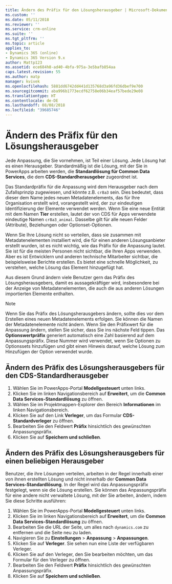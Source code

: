 ```yaml
---
title: Ändern des Präfix für den Lösungsherausgeber | Microsoft-Dokumentation
ms.custom: ''
ms.date: 05/11/2018
ms.reviewer: ''
ms.service: crm-online
ms.suite: ''
ms.tgt_pltfrm: ''
ms.topic: article
applies_to:
- Dynamics 365 (online)
- Dynamics 365 Version 9.x
author: Mattp123
ms.assetid: ece684h8-ad40-4bfa-975a-3e5bafb854aa
caps.latest.revision: 55
ms.author: matp
manager: kvivek
ms.openlocfilehash: 5881dd6742dd441d135768d3a96fd36dbef9e700
ms.sourcegitcommit: aba996b1773ecdf62758e06b34eaf57bede29e08
ms.translationtype: HT
ms.contentlocale: de-DE
ms.lasthandoff: 08/08/2018
ms.locfileid: "39685746"
---
```

# <a name="change-the-solution-publisher-prefix"></a>Ändern des Präfix für den Lösungsherausgeber

Jede Anpassung, die Sie vornehmen, ist Teil einer Lösung. Jede Lösung hat es einen Herausgeber. Standardmäßig ist die Lösung, mit der Sie in PowerApps arbeiten werden, die **Standardlösung für Common Data Services**, die dem **CDS-Standardherausgeber** zugeordnet ist.

Das Standardpräfix für die Anpassung wird dem Herausgeber nach dem Zufallsprinzip zugewiesen, und könnte z.B. `cr8a3` sein. Dies bedeutet, dass dieser dem Name jedes neuen Metadatenelements, das für Ihre Organisation erstellt wird, vorangestellt wird, der zur eindeutigen Identifizierung der Elemente verwendet werden. Wenn Sie eine neue Entität mit dem Namen **Tier** erstellen, lautet der von CDS für Apps verwendete eindeutige Namen `cr8a3_animal`. Dasselbe gilt für alle neuen Felder (Attribute), Beziehungen oder Optionset-Optionen.

Wenn Sie Ihre Lösung nicht so verteilen, dass sie zusammen mit Metadatenelementen installiert wird, die für einen anderen Lösungsanbieter erstellt wurden, ist es nicht wichtig, wie das Präfix für die Anpassung lautet. Sie ist für die meisten Personen nicht sichtbar, die Ihren Apps verwenden. Aber es ist Entwicklern und anderen technische Mitarbeiter sichtbar, die beispielsweise Berichte erstellen. Es bietet eine schnelle Möglichkeit, zu verstehen, welche Lösung das Element hinzugefügt hat.

Aus diesem Grund ändern viele Benutzer gern das Präfix des Lösungsherausgebers, damit es aussagekräftiger wird, insbesondere bei der Anzeige von Metadatenelementen, die auch die aus anderen Lösungen importierten Elemente enthalten. 

> [!NOTE]
> Wenn Sie das Präfix des Lösungsherausgebers ändern, sollte dies vor dem Erstellen eines neuen Metadatenelements erfolgen. Sie können die Namen der Metadatenelemente nicht ändern.
> Wenn Sie den Präfixwert für die Anpassung ändern, stellen Sie sicher, dass Sie ins nächste Feld tippen. Das **Optionswertpräfix** generiert automatisch eine Zahl basierend auf dem Anpassungspräfix. Diese Nummer wird verwendet, wenn Sie Optionen zu Optionssets hinzufügen und gibt einen Hinweis darauf, welche Lösung zum Hinzufügen der Option verwendet wurde. 

## <a name="change-the-solution-publisher-prefix-for-the-cds-default-publisher"></a>Ändern des Präfix des Lösungsherausgebers für den CDS-Standardherausgeber  

 1. Wählen Sie im PowerApps-Portal **Modellgesteuert** unten links.
 2. Klicken Sie im linken Navigationsbereich auf **Erweitert**, um die **Common Data Services-Standardlösung** zu öffnen.
 3. Wählen Sie im Projektmappen-Explorer den Bereich **Informationen** im linken Navigationsbereich.
 4. Klicken Sie auf den Link **Verleger**, um das Formular **CDS-Standardverleger** zu öffnen.
 5. Bearbeiten Sie den Feldwert **Präfix** hinsichtlich des gewünschten Anpassungspräfix.
 6. Klicken Sie auf **Speichern und schließen**.
  
## <a name="change-the-solution-publisher-prefix-for-any-publisher"></a>Ändern des Präfix des Lösungsherausgebers für einen beliebigen Herausgeber

Benutzer, die ihre Lösungen verteilen, arbeiten in der Regel innerhalb einer von ihnen erstellten Lösung und nicht innerhalb der **Common Data Services-Standardlösung**. In der Regel wird das Anpassungspräfix festgelegt, wenn sie die Lösung erstellen. Sie können das Anpassungspräfix für eine andere nicht verwaltete Lösung, mit der Sie arbeiten, ändern, indem Sie diese Schritte ausführen: 

 1. Wählen Sie im PowerApps-Portal **Modellgesteuert** unten links.
 2. Klicken Sie im linken Navigationsbereich auf **Erweitert**, um die **Common Data Services-Standardlösung** zu öffnen.
 3. Bearbeiten Sie die URL der Seite, um alles nach `dynamics.com` zu entfernen und die Seite neu zu laden.
 4. Navigieren Sie zu **Einstellungen** > **Anpassung** > **Anpassungen**. 
 5. Klicken Sie auf **Verleger**. Sie sehen nun eine Liste der verfügbaren Verleger.
 6. Klicken Sie auf den Verleger, den Sie bearbeiten möchten, um das Formular für den Verleger zu öffnen.
 7. Bearbeiten Sie den Feldwert **Präfix** hinsichtlich des gewünschten Anpassungspräfix.
 6. Klicken Sie auf **Speichern und schließen**.
  
